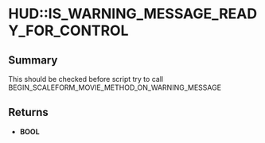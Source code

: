 # HUD::IS_WARNING_MESSAGE_READY_FOR_CONTROL

## Summary
This should be checked before script try to call BEGIN_SCALEFORM_MOVIE_METHOD_ON_WARNING_MESSAGE

## Returns
* **BOOL**